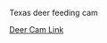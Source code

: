 Texas deer feeding cam

[Deer Cam Link](http://hdontap.com/index.php/video/stream/texas-deer-feeder-cam)
